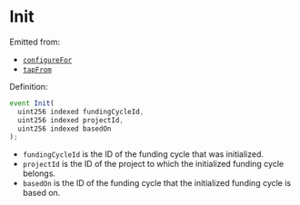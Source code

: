 # Init

Emitted from:

* [`configureFor`](../../jbsplitstore/write/set.md)
* [`tapFrom`](../write/tapfrom.md)

Definition:

```javascript
event Init(
  uint256 indexed fundingCycleId,
  uint256 indexed projectId,
  uint256 indexed basedOn
);
```

* `fundingCycleId` is the ID of the funding cycle that was initialized.
* `projectId` is the ID of the project to which the initialized funding cycle belongs.
* `basedOn` is the ID of the funding cycle that the initialized funding cycle is based on.

